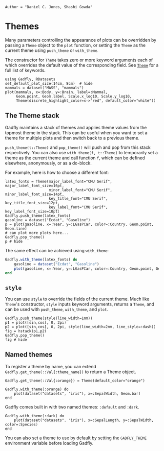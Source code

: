 ```@meta
Author = "Daniel C. Jones, Shashi Gowda"
```

# Themes

Many parameters controlling the appearance of plots can be overridden by
passing a `Theme` object to the `plot` function, or setting the `Theme` as the
current theme using `push_theme` or `with_theme`.

The constructor for `Theme` takes zero or more keyword arguments each of which
overrides the default value of the corresponding field.  See [`Theme`](@ref) for
a full list of keywords.

```@example 1
using Gadfly, RDatasets
set_default_plot_size(14cm, 8cm)  # hide
mammals = dataset("MASS", "mammals")
plot(mammals, x=:Body, y=:Brain, label=:Mammal,
     Geom.point, Geom.label, Scale.x_log10, Scale.y_log10,
     Theme(discrete_highlight_color=x->"red", default_color="white"))
```


## The Theme stack

Gadfly maintains a stack of themes and applies theme values from the topmost theme in the stack. This can be useful when you want to set a theme for multiple plots and then switch back to a previous theme.

`push_theme(t::Theme)` and `pop_theme()` will push and pop from this stack
respectively. You can also use `with_theme(f, t::Theme)` to temporarily set a
theme as the current theme and call function `f`, which can be defined
elsewhere, anonymously, or as a do-block.

For example, here is how to choose a different font:

```@example 1
latex_fonts = Theme(major_label_font="CMU Serif", major_label_font_size=16pt,
                    minor_label_font="CMU Serif", minor_label_font_size=14pt,
                    key_title_font="CMU Serif", key_title_font_size=12pt,
                    key_label_font="CMU Serif", key_label_font_size=10pt)
Gadfly.push_theme(latex_fonts)
gasoline = dataset("Ecdat", "Gasoline")
p = plot(gasoline, x=:Year, y=:LGasPCar, color=:Country, Geom.point, Geom.line)
# can plot more plots here...
Gadfly.pop_theme()
p # hide
```

The same effect can be achieved using `with_theme`:

```julia
Gadfly.with_theme(latex_fonts) do
    gasoline = dataset("Ecdat", "Gasoline")
    plot(gasoline, x=:Year, y=:LGasPCar, color=:Country, Geom.point, Geom.line)
end
```


## `style`

You can use `style` to override the fields of the current theme. Much like
`Theme`'s constructor, `style` inputs keyword arguments, returns a `Theme`,
and can be used with `push_theme`, `with_theme`, and `plot`.

```@example 1
Gadfly.push_theme(style(line_width=1mm))
p1 = plot([sin,cos], 0, 2pi)
p2 = plot([sin,cos], 0, 2pi, style(line_width=2mm, line_style=:dash))
fig = hstack(p1,p2)
Gadfly.pop_theme()
fig # hide
```


## Named themes

To register a theme by name, you can extend `Gadfly.get_theme(::Val{:theme_name})` to return a Theme object.

```@example 1
Gadfly.get_theme(::Val{:orange}) = Theme(default_color="orange")

Gadfly.with_theme(:orange) do
    plot(dataset("datasets", "iris"), x=:SepalWidth, Geom.bar)
end
```

Gadfly comes built in with two named themes: `:default` and `:dark`.

```@example 1
Gadfly.with_theme(:dark) do
    plot(dataset("datasets", "iris"), x=:SepalLength, y=:SepalWidth, color=:Species)
end
```

You can also set a theme to use by default by setting the `GADFLY_THEME`
environment variable before loading Gadfly.
